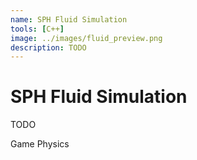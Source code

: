 ```yaml
---
name: SPH Fluid Simulation
tools: [C++]
image: ../images/fluid_preview.png
description: TODO
---
```


# **SPH Fluid Simulation**
TODO

Game Physics